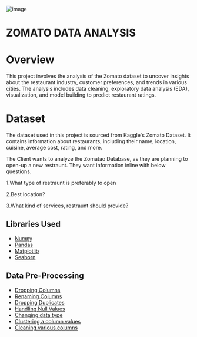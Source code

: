 ![image](https://github.com/user-attachments/assets/b2346559-3562-4ff6-947f-1f49ae205e7f)

# ZOMATO DATA ANALYSIS
# Overview
This project involves the analysis of the Zomato dataset to uncover insights about the restaurant industry, customer preferences, and trends in various cities. The analysis includes data cleaning, exploratory data analysis (EDA), visualization, and model building to predict restaurant ratings.

# Dataset

The dataset used in this project is sourced from Kaggle's Zomato Dataset. It contains information about restaurants, including their name, location, cuisine, average cost, rating, and more.

The Client wants to analyze the Zomatao Database, as they are planning to open-up a new restraunt. They want information inline with below questions.

1.What type of restraunt is preferably to open

2.Best location?

3.What kind of services, restraunt should provide?


##  Libraries Used

 - [Numpy](https://awesomeopensource.com/project/elangosundar/awesome-README-templates)
 - [Pandas](https://github.com/matiassingers/awesome-readme)
 - [Matplotlib](https://bulldogjob.com/news/449-how-to-write-a-good-readme-for-your-github-project)
 - [Seaborn](https://bulldogjob.com/news/449-how-to-write-a-good-readme-for-your-github-project)

 ## Data Pre-Processing

  - [Dropping Columns](https://bulldogjob.com/news/449-how-to-write-a-good-readme-for-your-github-project)
   - [Renaming Columns](https://bulldogjob.com/news/449-how-to-write-a-good-readme-for-your-github-project)
 - [Dropping Duplicates](https://bulldogjob.com/news/449-how-to-write-a-good-readme-for-your-github-project)   
  - [Handling Null Values](https://bulldogjob.com/news/449-how-to-write-a-good-readme-for-your-github-project)
- [Changing data type](https://bulldogjob.com/news/449-how-to-write-a-good-readme-for-your-github-project)     
 - [Clustering a column values](https://bulldogjob.com/news/449-how-to-write-a-good-readme-for-your-github-project)
  - [Cleaning various columns](https://bulldogjob.com/news/449-how-to-write-a-good-readme-for-your-github-project)
